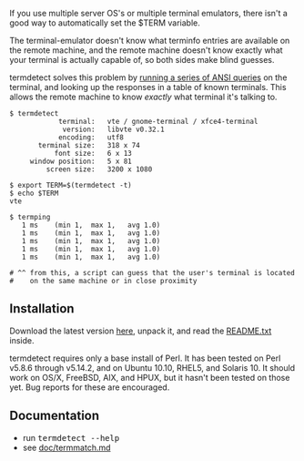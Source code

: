 If you use multiple server OS's or multiple terminal emulators, there isn't a good way to automatically set the $TERM variable.

The terminal-emulator doesn't know what terminfo entries are available on the remote machine, and the remote machine doesn't know exactly what your terminal is actually capable of, so both sides make blind guesses.

termdetect solves this problem by [running a series of ANSI queries](https://github.com/DeeNewcum/termdetect/blob/master/doc/termmatch.md#capability-names-tests) on the terminal, and looking up the responses in a table of known terminals.  This allows the remote machine to know *exactly* what terminal it's talking to.

    $ termdetect
                terminal:   vte / gnome-terminal / xfce4-terminal
                 version:   libvte v0.32.1
                encoding:   utf8
           terminal size:   318 x 74
               font size:   6 x 13
         window position:   5 x 81
             screen size:   3200 x 1080

    $ export TERM=$(termdetect -t)
    $ echo $TERM
    vte

    $ termping 
       1 ms    (min 1,  max 1,   avg 1.0)
       1 ms    (min 1,  max 1,   avg 1.0)
       1 ms    (min 1,  max 1,   avg 1.0)
       1 ms    (min 1,  max 1,   avg 1.0)
       1 ms    (min 1,  max 1,   avg 1.0)

    # ^^ from this, a script can guess that the user's terminal is located
    #    on the same machine or in close proximity

## Installation

Download the latest version [here](https://github.com/DeeNewcum/termdetect/downloads), unpack it, and read the [README.txt](https://github.com/DeeNewcum/termdetect/blob/master/release/README.txt) inside.

termdetect requires only a base install of Perl.  It has been tested on Perl v5.8.6 through v5.14.2, and on Ubuntu 10.10, RHEL5, and Solaris 10.  It should work on OS/X, FreeBSD, AIX, and HPUX, but it hasn't been tested on those yet.  Bug reports for these are encouraged.

## Documentation

* run <tt>termdetect --help</tt>
* see [doc/termmatch.md](https://github.com/DeeNewcum/termdetect/blob/master/doc/termmatch.md)

